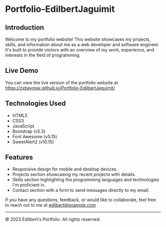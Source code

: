 # Portfolio-EdilbertJaguimit

## Introduction

Welcome to my portfolio website! This website showcases my projects, skills, and information about me as a web developer and software engineer. It's built to provide visitors with an overview of my work, experience, and interests in the field of programming.

## Live Demo

You can view the live version of the portfolio website at https://zxbaymax.github.io/Portfolio-EdilbertJaguimit/

## Technologies Used

- HTML5
- CSS3
- JavaScript
- Bootstrap (v5.3)
- Font Awesome (v5.15)
- SweetAlert2 (v10.15)

## Features

- Responsive design for mobile and desktop devices.
- Projects section showcasing my recent projects with details.
- Skills section highlighting the programming languages and technologies I'm proficient in.
- Contact section with a form to send messages directly to my email.

If you have any questions, feedback, or would like to collaborate, feel free to reach out to me at edilbert@example.com

---
© 2023 Edilbert's Portfolio. All rights reserved.
